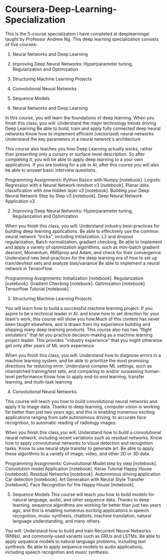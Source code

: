 # Coursera-Deep-Learning-Specialization
This is the 5-course specialization I have completed at deeplearningai taught by Professor Andrew Ng. This deep learning specialization consists of five courses:


1. Neural Networks and Deep Learning  
2. Improving Deep Neural Networks: Hyperparameter tuning, Regularization and Optimization
3. Structuring Machine Learning Projects
4. Convolutional Neural Networks
5. Sequence Models


1. Neural Networks and Deep Learning

In this course, you will learn the foundations of deep learning. When you finish this class, you will:
Understand the major technology trends driving Deep Learning
Be able to build, train and apply fully connected deep neural networks
Know how to implement efficient (vectorized) neural networks
Understand the key parameters in a neural network's architecture

This course also teaches you how Deep Learning actually works, rather than presenting only a cursory or surface-level description. So after completing it, you will be able to apply deep learning to a your own applications. If you are looking for a job in AI, after this course you will also be able to answer basic interview questions.

Programming Assignments:
Python Basics with Numpy [notebook].
Logistic Regression with a Neural Network mindset v3 [notebook].
Planar data classification with one hidden layer v3 [notebook].
Building your Deep Neural Network Step by Step v3 [notebook].
Deep Neural Network Application v3.


2. Improving Deep Neural Networks: Hyperparameter tuning, Regularization and Optimization

When you finish this class, you will:
Understand industry best-practices for building deep learning applications.
Be able to effectively use the common neural network "tricks", including initialization, L2 and dropout regularization, Batch normalization, gradient checking,
Be able to implement and apply a variety of optimization algorithms, such as mini-batch gradient descent, Momentum, RMSprop and Adam, and check for their convergence.
Understand new best-practices for the deep learning era of how to set up train/dev/test sets and analyze bias/variance
Be able to implement a neural network in TensorFlow.

Programming Assignments:
Initialization [notebook].
Regularization [notebook].
Gradient Checking [notebook].
Optimization [notebook].
Tensorflow Tutorial [notebook].


3. Structuring Machine Learning Projects

You will learn how to build a successful machine learning project. If you aspire to be a technical leader in AI, and know how to set direction for your team's work, this course will show you how.Much of this content has never been taught elsewhere, and is drawn from my experience building and shipping many deep learning products. This course also has two "flight simulators" that let you practice decision-making as a machine learning project leader. This provides "industry experience" that you might otherwise get only after years of ML work experience.

When you finish this class, you will:
Understand how to diagnose errors in a machine learning system, and be able to prioritize the most promising directions for reducing error.
Understand complex ML settings, such as mismatched training/test sets, and comparing to and/or surpassing human-level performance
Know how to apply end-to-end learning, transfer learning, and multi-task learning


4. Convolutional Neural Networks

This course will teach you how to build convolutional neural networks and apply it to image data. Thanks to deep learning, computer vision is working far better than just two years ago, and this is enabling numerous exciting applications ranging from safe autonomous driving, to accurate face recognition, to automatic reading of radiology images.

When you finish this class,you will:
Understand how to build a convolutional neural network, including recent variations such as residual networks.
Know how to apply convolutional networks to visual detection and recognition tasks.
Know to use neural style transfer to generate art.
Be able to apply these algorithms to a variety of image, video, and other 2D or 3D data.

Programming Assignments:
Convolutional Model:step by step [notebook].
Convolution model Application [notebook].
Keras Tutorial Happy House [notebook].
Residual Networks [notebook].
Autonomous driving application Car detection [notebook].
Art Generation with Neural Style Transfer [notebook].
Face Recognition for the Happy House [notebook].



5. Sequence Models
This course will teach you how to build models for natural language, audio, and other sequence data. Thanks to deep learning, sequence algorithms are working far better than just two years ago, and this is enabling numerous exciting applications in speech recognition, music synthesis, chatbots, machine translation, natural language understanding, and many others. 

You will:
Understand how to build and train Recurrent Neural Networks (RNNs), and commonly-used variants such as GRUs and LSTMs.
Be able to apply sequence models to natural language problems, including text synthesis. 
Be able to apply sequence models to audio applications, including speech recognition and music synthesis.
